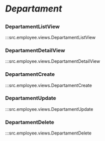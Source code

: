 # ***Departament***

##

### DepartamentListView
:::src.employee.views.DepartamentListView

### DepartamentDetailView
:::src.employee.views.DepartamentDetailView

### DepartamentCreate
:::src.employee.views.DepartamentCreate

### DepartamentUpdate
:::src.employee.views.DepartamentUpdate

### DepartamentDelete
:::src.employee.views.DepartamentDelete
